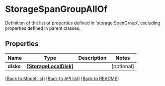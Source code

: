 # StorageSpanGroupAllOf

Definition of the list of properties defined in 'storage.SpanGroup', excluding properties defined in parent classes.
## Properties
Name | Type | Description | Notes
------------ | ------------- | ------------- | -------------
**disks** | [**[StorageLocalDisk]**](StorageLocalDisk.md) |  | [optional] 

[[Back to Model list]](../README.md#documentation-for-models) [[Back to API list]](../README.md#documentation-for-api-endpoints) [[Back to README]](../README.md)


